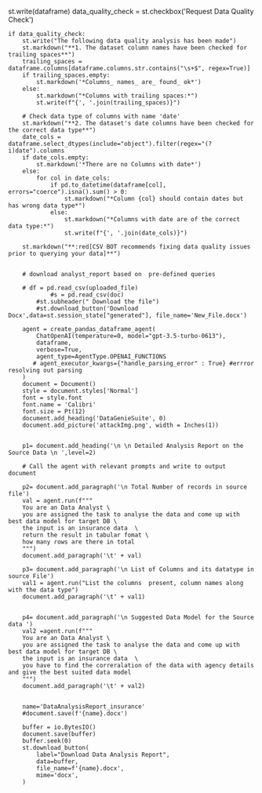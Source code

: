 st.write(dataframe)
    data_quality_check = st.checkbox('Request Data Quality Check')
    
    if data_quality_check:
        st.write("The following data quality analysis has been made")
        st.markdown("**1. The dataset column names have been checked for trailing spaces**")
        trailing_spaces = dataframe.columns[dataframe.columns.str.contains("\s+$", regex=True)]
        if trailing_spaces.empty:
            st.markdown('*Columns_ names_ are_ found_ ok*')
        else:
            st.markdown("*Columns with trailing spaces:*")
            st.write(f"{', '.join(trailing_spaces)}")

        # Check data type of columns with name 'date'
        st.markdown("**2. The dataset's date columns have been checked for the correct data type**")
        date_cols = dataframe.select_dtypes(include="object").filter(regex="(?i)date").columns
        if date_cols.empty:
            st.markdown('*There are no Columns with date*')
        else:
            for col in date_cols:
                if pd.to_datetime(dataframe[col], errors="coerce").isna().sum() > 0:
                    st.markdown("*Column {col} should contain dates but has wrong data type*")
                else:
                    st.markdown("*Columns with date are of the correct data type:*")
                    st.write(f"{', '.join(date_cols)}")
        
        st.markdown("**:red[CSV BOT recommends fixing data quality issues prior to querying your data]**")


        # download analyst_report based on  pre-defined queries

        # df = pd.read_csv(uploaded_file)
                #s = pd.read_csv(doc)
            #st.subheader(" Download the file")
            #st.download_button('Download Docx',data=st.session_state["generated"], file_name='New_File.docx')
        
        agent = create_pandas_dataframe_agent(
            ChatOpenAI(temperature=0, model="gpt-3.5-turbo-0613"),
            dataframe,
            verbose=True,
            agent_type=AgentType.OPENAI_FUNCTIONS
           # agent_executor_kwargs={"handle_parsing_error" : True} #errror resolving out parsing 
        )
        document = Document()
        style = document.styles['Normal']
        font = style.font
        font.name = 'Calibri'
        font.size = Pt(12)
        document.add_heading('DataGenieSuite', 0)
        document.add_picture('attackImg.png', width = Inches(1))


        p1= document.add_heading('\n \n Detailed Analysis Report on the Source Data \n ',level=2)

        # Call the agent with relevant prompts and write to output document

        p2= document.add_paragraph('\n Total Number of records in source file')
        val = agent.run(f"""
        You are an Data Analyst \
        you are assigned the task to analyse the data and come up with best data model for target DB \
        the input is an insurance data  \
        return the result in tabular fomat \
        how many rows are there in total
        """)
        document.add_paragraph('\t' + val)

        p3= document.add_paragraph('\n List of Columns and its datatype in source File')
        val1 = agent.run("List the columns  present, column names along with the data type")
        document.add_paragraph('\t' + val1)


        p4= document.add_paragraph('\n Suggested Data Model for the Source data ')
        val2 =agent.run(f"""
        You are an Data Analyst \
        you are assigned the task to analyse the data and come up with best data model for target DB \
        the input is an insurance data  \
        you have to find the correralation of the data with agency details and give the best suited data model
        """)
        document.add_paragraph('\t' + val2)


        name='DataAnalysisReport_insurance'
        #document.save(f'{name}.docx')

        buffer = io.BytesIO()
        document.save(buffer)
        buffer.seek(0)
        st.download_button(
            label="Download Data Analysis Report",
            data=buffer,
            file_name=f'{name}.docx',
            mime='docx',
        )
